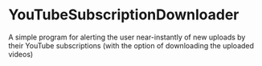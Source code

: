 # YouTubeSubscriptionDownloader
A simple program for alerting the user near-instantly of new uploads by their YouTube subscriptions (with the option of downloading the uploaded videos)
